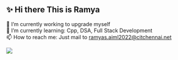 ## :sparkles: Hi there This is Ramya

🔭 I’m currently working to upgrade myself <br>
🌱 I’m currently learning: Cpp, DSA, Full Stack Development <br>
📫 How to reach me: Just mail to ramyas.aiml2022@citchennai.net

[![](https://visitcount.itsvg.in/api?id=ramya487&label=Profile%20Views&color=12&icon=5&pretty=false)](https://visitcount.itsvg.in)

